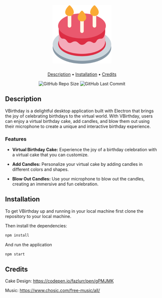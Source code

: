 <h1 align="center">
    <img src="https://github.com/glass-bead/VBirthday/blob/main/media/cake.png"/> 
</h1>

<p align="center">
    <a href="#description">Description</a> &bull;
    <a href="#installation">Installation</a> &bull;
    <a href="#credits">Credits</a>
</p>

<p align="center">
  <img alt="GitHub Repo Size" src="https://img.shields.io/github/repo-size/glass-bead/VBirthday?logo=Github&&style=flat-square">
  <img alt="GitHub Last Commit" src="https://img.shields.io/github/last-commit/glass-bead/VBirthday?logo=Github&&style=flat-square">
</p>

## Description
<p>VBirthday is a delightful desktop application built with Electron that brings the joy of celebrating birthdays to the virtual world. With VBirthday, users can enjoy a virtual birthday cake, add candles, and blow them out using their microphone to create a unique and interactive birthday experience.</p>

### Features
- **Virtual Birthday Cake:** Experience the joy of a birthday celebration with a virtual cake that you can customize.

- **Add Candles:** Personalize your virtual cake by adding candles in different colors and shapes.

- **Blow Out Candles:** Use your microphone to blow out the candles, creating an immersive and fun celebration.

## Installation

To get VBirthday up and running in your local machine first clone the repository to your local machine.

Then install the dependencies:
```bash
npm install
```

And run the application
```bash
npm start
```

## Credits

Cake Design: https://codepen.io/fazlurr/pen/gPMJMK

Music: https://www.chosic.com/free-music/all/ 

